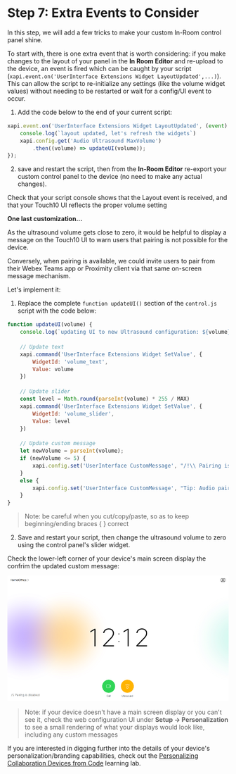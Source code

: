 # Step 7: Extra Events to Consider

In this step, we will add a few tricks to make your custom In-Room control panel shine.

To start with, there is one extra event that is worth considering: if you make changes to the layout of your panel in the **In Room Editor** and re-upload to the device, an event is fired which can be caught by your script (`xapi.event.on('UserInterface Extensions Widget LayoutUpdated',...)`).  This can allow the script to re-initialize any settings (like the volume widget values) without needing to be restarted or wait for a config/UI event to occur.

1. Add the code below to the end of your current script:

  ```Javascript
  xapi.event.on('UserInterface Extensions Widget LayoutUpdated', (event) => {
      console.log(`layout updated, let's refresh the widgets`)
      xapi.config.get('Audio Ultrasound MaxVolume')
          .then((volume) => updateUI(volume));
  });
  ```

2. save and restart the script, then from the **In-Room Editor** re-export your custom control panel to the device (no need to make any actual changes).

  Check that your script console shows that the Layout event is received, and that your Touch10 UI reflects the proper volume setting

**One last customization...**

As the ultrasound volume gets close to zero, it would be helpful to display a message on the Touch10 UI to warn users that pairing is not possible for the device.

Conversely, when pairing is available, we could invite users to pair from their Webex Teams app or Proximity client via that same on-screen message mechanism.

Let's implement it:

1. Replace the complete `function updateUI()` section of the `control.js` script with the code below:

```javascript
function updateUI(volume) {
    console.log(`updating UI to new Ultrasound configuration: ${volume}`)

    // Update text
    xapi.command('UserInterface Extensions Widget SetValue', {
        WidgetId: 'volume_text',
        Value: volume
    })

    // Update slider
    const level = Math.round(parseInt(volume) * 255 / MAX)
    xapi.command('UserInterface Extensions Widget SetValue', {
        WidgetId: 'volume_slider',
        Value: level
    })

    // Update custom message
    let newVolume = parseInt(volume);
    if (newVolume <= 5) {
        xapi.config.set('UserInterface CustomMessage', "/!\\ Pairing is disabled");
    }
    else {
        xapi.config.set('UserInterface CustomMessage', "Tip: Audio pairing is enabled");
    }
}
```
>Note: be careful when you cut/copy/paste, so as to keep beginning/ending braces { } correct

2. Save and restart your script, then change the ultrasound volume to zero using the control panel's slider widget.

  Check the lower-left corner of your device's main screen display the confrim the updated custom message:

  ![Pairing disabled](assets/images/step1-ultrasound-activity.png)
  >Note: if your device doesn't have a main screen display or you can't see it, check the web configuration UI under **Setup -> Personalization** to see a small rendering of what your displays would look like, including any custom messages

If you are interested in digging further into the details of your device's personalization/branding capabilities, check out the [Personalizing Collaboration Devices from Code](https://learninglabs.cisco.com/lab/collab-xapi-branding/step/1) learning lab.
